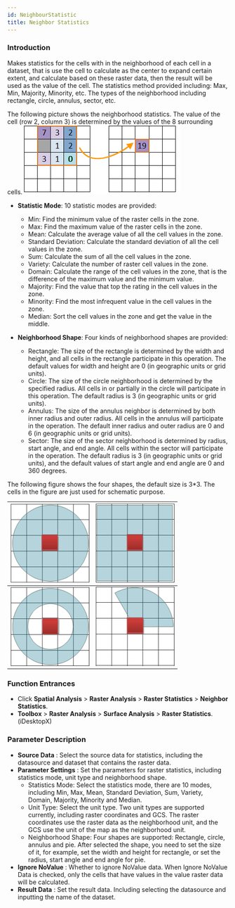 ```yaml
---
id: NeighbourStatistic
title: Neighbor Statistics
---
```

### Introduction

Makes statistics for the cells with in the neighborhood of each cell in a dataset, that is use the cell to calculate as the center to expand certain extent, and calculate based on these raster data, then the result will be used as the value of the cell. The statistics method provided including: Max, Min, Majority, Minority, etc. The types of the neighborhood including rectangle, circle, annulus, sector, etc.

The following picture shows the neighborhood statistics. The value of the cell (row 2, column 3) is determined by the values of the 8 surrounding cells.
![](img/neighborillus.png)  

* **Statistic Mode**: 10 statistic modes are provided:
    * Min: Find the minimum value of the raster cells in the zone.
    * Max: Find the maximum value of the raster cells in the zone.
    * Mean: Calculate the average value of all the cell values in the zone.
    * Standard Deviation: Calculate the standard deviation of all the cell values in the zone.
    * Sum: Calculate the sum of all the cell values in the zone.
    * Variety: Calculate the number of raster cell values in the zone.
    * Domain: Calculate the range of the cell values in the zone, that is the difference of the maximum value and the minimum value.
    * Majority: Find the value that top the rating in the cell values in the zone.
    * Minority: Find the most infrequent value in the cell values in the zone.
    * Median: Sort the cell values in the zone and get the value in the middle.

* **Neighborhood Shape**: Four kinds of neighborhood shapes are provided:
    * Rectangle: The size of the rectangle is determined by the width and height, and all cells in the rectangle participate in this operation. The default values for width and height are 0 (in geographic units or grid units).
    * Circle: The size of the circle neighborhood is determined by the specified radius. All cells in or partially in the circle will participate in this operation. The default radius is 3 (in geographic units or grid units).
    * Annulus: The size of the annulus neighbor is determined by both inner radius and outer radius. All cells in the annulus will participate in the operation. The default inner radius and outer radius are 0 and 6 (in geographic units or grid units). 
    * Sector: The size of the sector neighborhood is determined by radius, start angle, and end angle. All cells within the sector will participate in the operation. The default radius is 3 (in geographic units or grid units), and the default values of start angle and end angle are 0 and 360 degrees.

The following figure shows the four shapes, the default size is 3*3. The cells in the figure are just used for schematic purpose.

| ![](img/Circle.png) | ![](img/Rectangle.png)  
---|---  
![](img/Annulus.png) |  ![](img/Wedge.png)
### Function Entrances

  * Click **Spatial Analysis** > **Raster Analysis** > **Raster Statistics** > **Neighbor Statistics**.
  * **Toolbox** > **Raster Analysis** > **Surface Analysis** > **Raster Statistics**. (iDesktopX) 

### Parameter Description

  * **Source Data** : Select the source data for statistics, including the datasource and dataset that contains the raster data.
  * **Parameter Settings** : Set the parameters for raster statistics, including statistics mode, unit type and neighborhood shape. 
    * Statistics Mode: Select the statistics mode, there are 10 modes, including Min, Max, Mean, Standard Deviation, Sum, Variety, Domain, Majority, Minority and Median.
    * Unit Type: Select the unit type. Two unit types are supported currently, including raster coordinates and GCS. The raster coordinates use the raster data as the neighborhood unit, and the GCS use the unit of the map as the neighborhood unit.
    * Neighborhood Shape: Four shapes are supported: Rectangle, circle, annulus and pie. After selected the shape, you need to set the size of it, for example, set the width and height for rectangle, or set the radius, start angle and end angle for pie.
  * **Ignore NoValue** : Whether to ignore NoValue data. When Ignore NoValue Data is checked, only the cells that have values in the value raster data will be calculated.
  * **Result Data** : Set the result data. Including selecting the datasource and inputting the name of the dataset.
